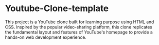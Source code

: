 # Youtube-Clone-template
This project is a YouTube clone built for learning purpose using HTML and CSS. Inspired by the popular video-sharing platform, this clone replicates the fundamental layout and features of YouTube's homepage to provide a hands-on web development experience.
